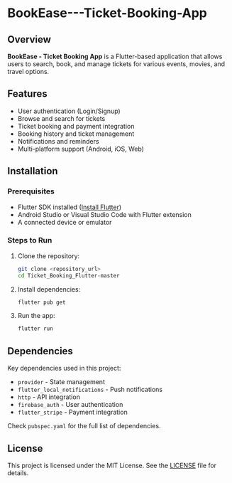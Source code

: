 # BookEase---Ticket-Booking-App

## Overview
**BookEase - Ticket Booking App** is a Flutter-based application that allows users to search, book, and manage tickets for various events, movies, and travel options.

## Features
- User authentication (Login/Signup)
- Browse and search for tickets
- Ticket booking and payment integration
- Booking history and ticket management
- Notifications and reminders
- Multi-platform support (Android, iOS, Web)

## Installation
### Prerequisites
- Flutter SDK installed ([Install Flutter](https://flutter.dev/docs/get-started/install))
- Android Studio or Visual Studio Code with Flutter extension
- A connected device or emulator

### Steps to Run
1. Clone the repository:
   ```sh
   git clone <repository_url>
   cd Ticket_Booking_Flutter-master
   ```
2. Install dependencies:
   ```sh
   flutter pub get
   ```
3. Run the app:
   ```sh
   flutter run
   ```

## Dependencies
Key dependencies used in this project:
- `provider` - State management
- `flutter_local_notifications` - Push notifications
- `http` - API integration
- `firebase_auth` - User authentication
- `flutter_stripe` - Payment integration

Check `pubspec.yaml` for the full list of dependencies.


## License
This project is licensed under the MIT License. See the [LICENSE](LICENSE) file for details.

